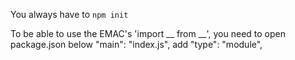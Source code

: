You always have to `npm init`


To be able to use the EMAC's 'import __ from __', you need to 
open package.json 
below "main": "index.js", add "type": "module",

